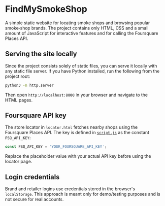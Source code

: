 # FindMySmokeShop

A simple static website for locating smoke shops and browsing popular smoke‑shop brands. The project contains only HTML, CSS and a small amount of JavaScript for interactive features and for calling the Foursquare Places API.

## Serving the site locally

Since the project consists solely of static files, you can serve it locally with any static file server. If you have Python installed, run the following from the project root:

```bash
python3 -m http.server
```

Then open `http://localhost:8000` in your browser and navigate to the HTML pages.

## Foursquare API key

The store locator in `locator.html` fetches nearby shops using the Foursquare Places API. The key is defined in [`script.js`](script.js) as the constant `FSQ_API_KEY`:

```javascript
const FSQ_API_KEY = 'YOUR_FOURSQUARE_API_KEY';
```

Replace the placeholder value with your actual API key before using the locator page.

## Login credentials

Brand and retailer logins use credentials stored in the browser's
`localStorage`. This approach is meant only for demo/testing purposes and is
not secure for real accounts.

